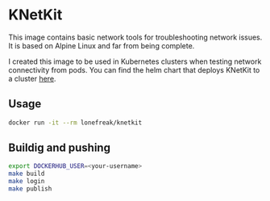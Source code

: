# KNetKit

This image contains basic network tools for troubleshooting network issues. It is based on Alpine Linux and far from being complete.

I created this image to be used in Kubernetes clusters when testing network connectivity from pods. You can find the helm chart that deploys KNetKit to a cluster [here](https://github.com/lonefreak/knetkit-helm).

## Usage

```bash
docker run -it --rm lonefreak/knetkit
```

## Buildig and pushing

```bash
export DOCKERHUB_USER=<your-username>
make build
make login
make publish
```

